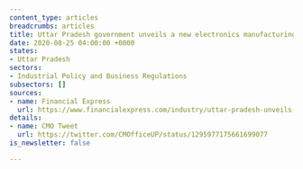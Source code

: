 ```yaml
---
content_type: articles
breadcrumbs: articles
title: Uttar Pradesh government unveils a new electronics manufacturing policy
date: 2020-08-25 04:00:00 +0000
states:
- Uttar Pradesh
sectors:
- Industrial Policy and Business Regulations
subsectors: []
sources:
- name: Financial Express
  url: https://www.financialexpress.com/industry/uttar-pradesh-unveils-new-electronics-manufacturing-policy/2059211/
details:
- name: CMO Tweet
  url: https://twitter.com/CMOfficeUP/status/1295977175661699077
is_newsletter: false

---
```

